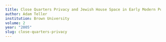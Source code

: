 ```yaml
---
title: Close Quarters Privacy and Jewish House Space in Early Modern Polish Cities
author: Adam Teller
institution: Brown University
volume: 2
year: "2005"
slug: close-quarters-privacy
---
```

